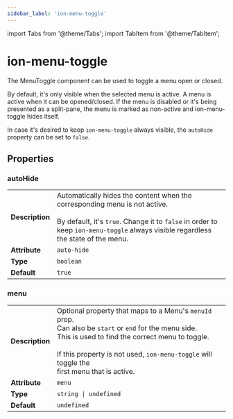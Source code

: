 ```yaml
---
sidebar_label: 'ion-menu-toggle'
---
```


import Tabs from '@theme/Tabs';
import TabItem from '@theme/TabItem';

# ion-menu-toggle

The MenuToggle component can be used to toggle a menu open or closed.

By default, it's only visible when the selected menu is active. A menu is active when it can be opened/closed. If the menu is disabled or it's being presented as a split-pane, the menu is marked as non-active and ion-menu-toggle hides itself.

In case it's desired to keep `ion-menu-toggle` always visible, the `autoHide` property can be set to `false`.

## Properties

### autoHide

|                 |                                                                                                                                                                                                                              |
| --------------- | ---------------------------------------------------------------------------------------------------------------------------------------------------------------------------------------------------------------------------- |
| **Description** | Automatically hides the content when the corresponding menu is not active.<br /><br />By default, it's `true`. Change it to `false` in order to<br />keep `ion-menu-toggle` always visible regardless the state of the menu. |
| **Attribute**   | `auto-hide`                                                                                                                                                                                                                  |
| **Type**        | `boolean`                                                                                                                                                                                                                    |
| **Default**     | `true`                                                                                                                                                                                                                       |

### menu

|                 |                                                                                                                                                                                                                                                                              |
| --------------- | ---------------------------------------------------------------------------------------------------------------------------------------------------------------------------------------------------------------------------------------------------------------------------- |
| **Description** | Optional property that maps to a Menu's `menuId` prop.<br />Can also be `start` or `end` for the menu side.<br />This is used to find the correct menu to toggle.<br /><br />If this property is not used, `ion-menu-toggle` will toggle the<br />first menu that is active. |
| **Attribute**   | `menu`                                                                                                                                                                                                                                                                       |
| **Type**        | `string \| undefined`                                                                                                                                                                                                                                                        |
| **Default**     | `undefined`                                                                                                                                                                                                                                                                  |
